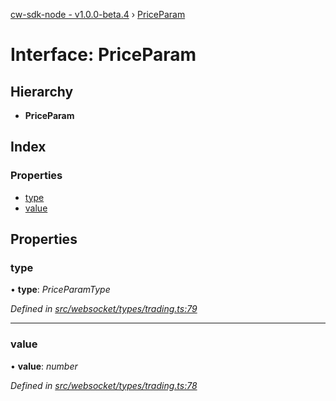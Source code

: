 [cw-sdk-node - v1.0.0-beta.4](../README.md) › [PriceParam](priceparam.md)

# Interface: PriceParam

## Hierarchy

* **PriceParam**

## Index

### Properties

* [type](priceparam.md#type)
* [value](priceparam.md#value)

## Properties

###  type

• **type**: *PriceParamType*

*Defined in [src/websocket/types/trading.ts:79](https://github.com/cryptowatch/cw-sdk-node/blob/4ac4429/src/websocket/types/trading.ts#L79)*

___

###  value

• **value**: *number*

*Defined in [src/websocket/types/trading.ts:78](https://github.com/cryptowatch/cw-sdk-node/blob/4ac4429/src/websocket/types/trading.ts#L78)*

